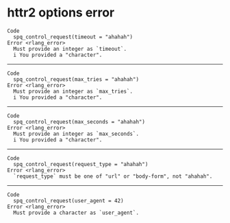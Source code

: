# httr2 options error

    Code
      spq_control_request(timeout = "ahahah")
    Error <rlang_error>
      Must provide an integer as `timeout`.
      i You provided a "character".

---

    Code
      spq_control_request(max_tries = "ahahah")
    Error <rlang_error>
      Must provide an integer as `max_tries`.
      i You provided a "character".

---

    Code
      spq_control_request(max_seconds = "ahahah")
    Error <rlang_error>
      Must provide an integer as `max_seconds`.
      i You provided a "character".

---

    Code
      spq_control_request(request_type = "ahahah")
    Error <rlang_error>
      `request_type` must be one of "url" or "body-form", not "ahahah".

---

    Code
      spq_control_request(user_agent = 42)
    Error <rlang_error>
      Must provide a character as `user_agent`.

